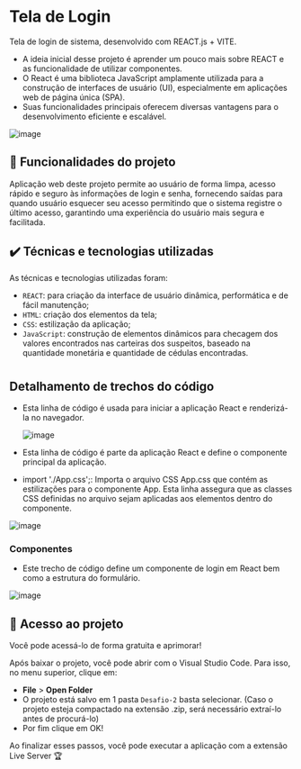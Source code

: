 # Tela de Login

Tela de login de sistema, desenvolvido com REACT.js + VITE.
- A ideia inicial desse projeto é aprender um pouco mais sobre REACT e as funcionalidade de utilizar componentes.
- O React é uma biblioteca JavaScript amplamente utilizada para a construção de interfaces de usuário (UI), especialmente em aplicações web de página única (SPA).
- Suas funcionalidades principais oferecem diversas vantagens para o desenvolvimento eficiente e escalável.

![image](https://github.com/jcamposmelo/Tela_Login/assets/101723959/7409f524-f6be-4eb9-af01-6e89337a107f)

## 🔨 Funcionalidades do projeto

Aplicação web deste projeto permite ao usuário de forma limpa, acesso rápido e seguro às informações de login e senha, fornecendo saídas para quando usuário esquecer seu acesso permitindo que o sistema registre o último acesso, garantindo uma experiência do usuário mais segura e facilitada.

## ✔️ Técnicas e tecnologias utilizadas

As técnicas e tecnologias utilizadas foram:

- `REACT`: para criação da interface de usuário dinâmica, performática e de fácil manutenção;
- `HTML`: criação dos elementos da tela;
- `CSS`: estilização da aplicação;
- `JavaScript`: construção de elementos dinâmicos para checagem dos valores encontrados nas carteiras dos suspeitos, baseado na quantidade monetária e quantidade de cédulas encontradas.

#
## Detalhamento de trechos do código

- Esta linha de código é usada para iniciar a aplicação React e renderizá-la no navegador. 
  
  ![image](https://github.com/jcamposmelo/Tela_Login/assets/101723959/05de53b5-87f1-458a-8b09-0bdb97148371)

- Esta linha de código é parte da aplicação React e define o componente principal da aplicação.
- import './App.css';: Importa o arquivo CSS App.css que contém as estilizações para o componente App. Esta linha assegura que as classes CSS definidas no arquivo sejam aplicadas aos elementos dentro do componente.

![image](https://github.com/jcamposmelo/Tela_Login/assets/101723959/68d0e258-9589-44a7-8ffe-fa670e8dd3a9)

### Componentes

- Este trecho de código define um componente de login em React bem como a estrutura do formulário. 

![image](https://github.com/jcamposmelo/Tela_Login/assets/101723959/a95351f6-1e60-49f5-bb34-4a7ad3136193)

## 📁 Acesso ao projeto

Você pode acessá-lo de forma gratuita e aprimorar!

Após baixar o projeto, você pode abrir com o Visual Studio Code. Para isso, no menu superior, clique em:

- **File** > **Open Folder**
- O projeto está salvo em 1 pasta `Desafio-2` basta selecionar. (Caso o projeto esteja compactado na extensão .zip, será necessário extraí-lo antes de procurá-lo)
- Por fim clique em OK!

Ao finalizar esses passos, você pode executar a aplicação com a extensão Live Server 🏆 
